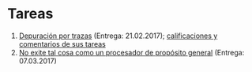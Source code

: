 # Tareas

1. [Depuración por trazas](./1/README.md) (Entrega: 21.02.2017);
   [calificaciones y comentarios de sus tareas](./1/calificacion.md)
2. [No exite tal cosa como un procesador de propósito general](./2/README.md)
   (Entrega: 07.03.2017)
